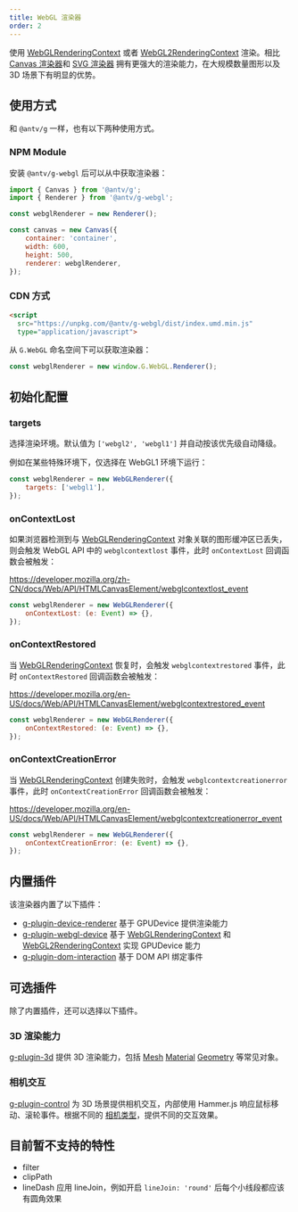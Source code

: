 ```yaml
---
title: WebGL 渲染器
order: 2
---
```


使用 [WebGLRenderingContext](https://developer.mozilla.org/en-US/Web/API/WebGLRenderingContext) 或者 [WebGL2RenderingContext](https://developer.mozilla.org/en-US/Web/API/WebGL2RenderingContext) 渲染。相比 [Canvas 渲染器](/zh/api/renderer/canvas)和 [SVG 渲染器](/zh/api/renderer/svg) 拥有更强大的渲染能力，在大规模数量图形以及 3D 场景下有明显的优势。

## 使用方式

和 `@antv/g` 一样，也有以下两种使用方式。

### NPM Module

安装 `@antv/g-webgl` 后可以从中获取渲染器：

```js
import { Canvas } from '@antv/g';
import { Renderer } from '@antv/g-webgl';

const webglRenderer = new Renderer();

const canvas = new Canvas({
    container: 'container',
    width: 600,
    height: 500,
    renderer: webglRenderer,
});
```

### CDN 方式

```html
<script
  src="https://unpkg.com/@antv/g-webgl/dist/index.umd.min.js"
  type="application/javascript">
```

从 `G.WebGL` 命名空间下可以获取渲染器：

```js
const webglRenderer = new window.G.WebGL.Renderer();
```

## 初始化配置

### targets

选择渲染环境。默认值为 `['webgl2', 'webgl1']` 并自动按该优先级自动降级。

例如在某些特殊环境下，仅选择在 WebGL1 环境下运行：

```js
const webglRenderer = new WebGLRenderer({
    targets: ['webgl1'],
});
```

### onContextLost

如果浏览器检测到与 [WebGLRenderingContext](https://developer.mozilla.org/en-US/Web/API/WebGLRenderingContext) 对象关联的图形缓冲区已丢失，则会触发 WebGL API 中的 `webglcontextlost` 事件，此时 `onContextLost` 回调函数会被触发：

<https://developer.mozilla.org/zh-CN/docs/Web/API/HTMLCanvasElement/webglcontextlost_event>

```js
const webglRenderer = new WebGLRenderer({
    onContextLost: (e: Event) => {},
});
```

### onContextRestored

当 [WebGLRenderingContext](https://developer.mozilla.org/en-US/Web/API/WebGLRenderingContext) 恢复时，会触发 `webglcontextrestored` 事件，此时 `onContextRestored` 回调函数会被触发：

<https://developer.mozilla.org/en-US/docs/Web/API/HTMLCanvasElement/webglcontextrestored_event>

```js
const webglRenderer = new WebGLRenderer({
    onContextRestored: (e: Event) => {},
});
```

### onContextCreationError

当 [WebGLRenderingContext](https://developer.mozilla.org/en-US/Web/API/WebGLRenderingContext) 创建失败时，会触发 `webglcontextcreationerror` 事件，此时 `onContextCreationError` 回调函数会被触发：

<https://developer.mozilla.org/en-US/docs/Web/API/HTMLCanvasElement/webglcontextcreationerror_event>

```js
const webglRenderer = new WebGLRenderer({
    onContextCreationError: (e: Event) => {},
});
```

## 内置插件

该渲染器内置了以下插件：

- [g-plugin-device-renderer](/zh/plugins/device-renderer) 基于 GPUDevice 提供渲染能力
- [g-plugin-webgl-device](/zh/plugins/webgl-device) 基于 [WebGLRenderingContext](https://developer.mozilla.org/en-US/Web/API/WebGLRenderingContext) 和 [WebGL2RenderingContext](https://developer.mozilla.org/en-US/Web/API/WebGL2RenderingContext) 实现 GPUDevice 能力
- [g-plugin-dom-interaction](/zh/plugins/dom-interaction) 基于 DOM API 绑定事件

## 可选插件

除了内置插件，还可以选择以下插件。

### 3D 渲染能力

[g-plugin-3d](/zh/plugins/3d) 提供 3D 渲染能力，包括 [Mesh](/zh/api/3d/mesh) [Material](/zh/api/3d/material) [Geometry](/zh/api/3d/geometry) 等常见对象。

### 相机交互

[g-plugin-control](/zh/plugins/control) 为 3D 场景提供相机交互，内部使用 Hammer.js 响应鼠标移动、滚轮事件。根据不同的 [相机类型](/zh/api/camera/intro)，提供不同的交互效果。

## 目前暂不支持的特性

- filter
- clipPath
- lineDash 应用 lineJoin，例如开启 `lineJoin: 'round'` 后每个小线段都应该有圆角效果
